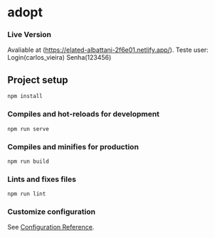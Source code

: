 # adopt

### Live Version
Avaliable at (https://elated-albattani-2f6e01.netlify.app/).
Teste user: Login(carlos_vieira) Senha(123456)

## Project setup
```
npm install
```

### Compiles and hot-reloads for development
```
npm run serve
```

### Compiles and minifies for production
```
npm run build
```

### Lints and fixes files
```
npm run lint
```

### Customize configuration
See [Configuration Reference](https://cli.vuejs.org/config/).
